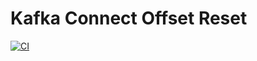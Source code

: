 # Kafka Connect Offset Reset

[![CI](https://github.com/helpermethod/kafka-connect-offset-reset/workflows/CI/badge.svg)](https://github.com/helpermethod/kafka-connect-offset-reset/actions?query=workflow%3ACI)
